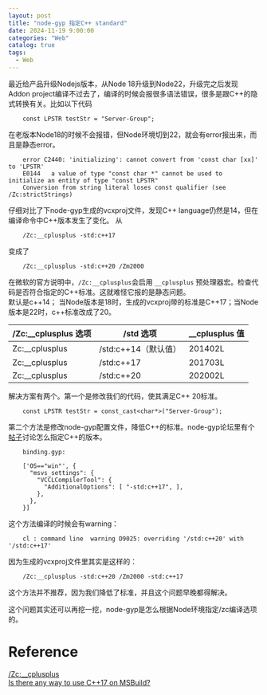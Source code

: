 ```yaml
---
layout: post
title: "node-gyp 指定C++ standard"
date: 2024-11-19 9:00:00
categories: "Web"
catalog: true
tags:
  - Web
---
```


最近给产品升级Nodejs版本，从Node 18升级到Node22，升级完之后发现Addon project编译不过去了，编译的时候会报很多语法错误，很多是跟C++的隐式转换有关。比如以下代码

        const LPSTR testStr = "Server-Group";

在老版本Node18的时候不会报错，但Node环境切到22，就会有error报出来，而且是静态error。

        error C2440: 'initializing': cannot convert from 'const char [xx]' to 'LPSTR'
        E0144	a value of type "const char *" cannot be used to initialize an entity of type "const LPSTR"
        Conversion from string literal loses const qualifier (see /Zc:strictStrings)

仔细对比了下node-gyp生成的vcxproj文件，发现C++ language仍然是14，但在编译命令中C++版本发生了变化。 从

        /Zc:__cplusplus -std:c++17

变成了  

        /Zc:__cplusplus -std:c++20 /Zm2000 

在微软的官方说明中，`/Zc:__cplusplus`会启用 `__cplusplus` 预处理器宏。检查代码是否符合指定的C++标准。这就难怪它报的是静态问题。  
默认是c++14； 当Node版本是18时，生成的vcxproj带的标准是C++17；当Node版本是22时，c++标准改成了20。


|/Zc:__cplusplus 选项|/std 选项|__cplusplus 值|  
|--|--|--|
|Zc:__cplusplus|/std:c++14（默认值）|201402L|
|Zc:__cplusplus|/std:c++17|201703L|
|Zc:__cplusplus|/std:c++20|202002L|

  
解决方案有两个。第一个是修改我们的代码，使其满足C++ 20标准。

        const LPSTR testStr	= const_cast<char*>("Server-Group");

第二个方法是修改node-gyp配置文件，降低C++的标准。node-gyp论坛里有个[帖子](https://github.com/nodejs/node-gyp/issues/1662)讨论怎么指定C++的版本。    
 
        binding.gyp:

        ['OS=="win"', {
          "msvs_settings": {
            "VCCLCompilerTool": {
              "AdditionalOptions": [ "-std:c++17", ],
            },
          },
        }]

这个方法编译的时候会有warning： 

        cl : command line  warning D9025: overriding '/std:c++20' with '/std:c++17'

因为生成的vcxproj文件里其实是这样的：  

        /Zc:__cplusplus -std:c++20 /Zm2000 -std:c++17

这个方法并不推荐，因为我们降低了标准，并且这个问题早晚都得解决。  

这个问题其实还可以再挖一挖，node-gyp是怎么根据Node环境指定/zc编译选项的。  

# Reference
[/Zc:__cplusplus](https://learn.microsoft.com/zh-cn/cpp/build/reference/zc-cplusplus?view=msvc-170)    
[Is there any way to use C++17 on MSBuild?](https://github.com/nodejs/node-gyp/issues/1662)